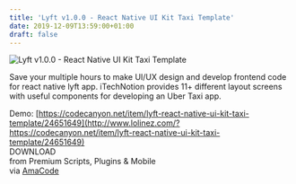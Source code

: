 ```yaml
---
title: 'Lyft v1.0.0 - React Native UI Kit Taxi Template'
date: 2019-12-09T13:59:00+01:00
draft: false
---
```


![Lyft v1.0.0 - React Native UI Kit Taxi Template](http://www.codelist.cc/uploads/posts/2019-12/1575895658_lyft.jpg "Lyft v1.0.0 - React Native UI Kit Taxi Template")  
  
Save your multiple hours to make UI/UX design and develop frontend code for react native lyft app. iTechNotion provides 11+ different layout screens with useful components for developing an Uber Taxi app.  
  
Demo: [https://codecanyon.net/item/lyft-react-native-ui-kit-taxi-template/24651649](http://www.lolinez.com/?https://codecanyon.net/item/lyft-react-native-ui-kit-taxi-template/24651649)  
DOWNLOAD  
from Premium Scripts, Plugins & Mobile  
via [AmaCode](https://amazcode.ooo)
